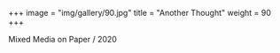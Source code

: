+++
image = "img/gallery/90.jpg"
title = "Another Thought"
weight = 90
+++

Mixed Media on Paper
/ 2020